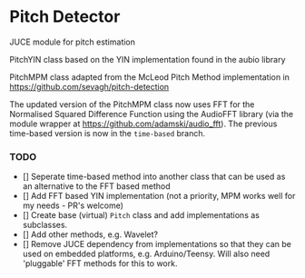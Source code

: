 # Pitch Detector
JUCE module for pitch estimation

PitchYIN class based on the YIN implementation found in the aubio library

PitchMPM class adapted from the McLeod Pitch Method implementation in https://github.com/sevagh/pitch-detection

The updated version of the PitchMPM class now uses FFT for the Normalised Squared Difference Function using the AudioFFT library (via the module wrapper at https://github.com/adamski/audio_fft). The previous time-based version is now in the `time-based` branch. 

### TODO
- [] Seperate time-based method into another class that can be used as an alternative to the FFT based method
- [] Add FFT based YIN implementation (not a priority, MPM works well for my needs - PR's welcome)
- [] Create base (virtual) `Pitch` class and add implementations as subclasses.  
- [] Add other methods, e.g. Wavelet? 
- [] Remove JUCE dependency from implementations so that they can be used on embedded platforms, e.g. Arduino/Teensy. Will also need 'pluggable' FFT methods for this to work. 
